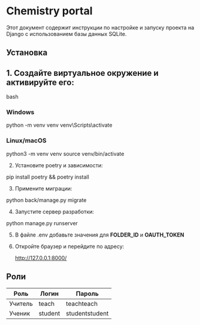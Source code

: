 # Chemistry portal

Этот документ содержит инструкции по настройке и запуску проекта на Django с использованием базы данных SQLite.

## Установка

## 1. Создайте виртуальное окружение и активируйте его:

bash
### Windows

python -m venv venv
venv\Scripts\activate

### Linux/macOS

python3 -m venv venv
source venv/bin/activate

2. Установите poetry и зависимости:

pip install poetry && poetry install

3. Примените миграции:

python back/manage.py migrate

4. Запустите сервер разработки:

python manage.py runserver

5. В файле .env добавьте значения для **FOLDER_ID** и **OAUTH_TOKEN**

6. Откройте браузер и перейдите по адресу:

    http://127.0.0.1:8000/

## Роли
| Роль    | Логин   | Пароль         |
|---------|---------|----------------|
| Учитель | teach   | teachteach     |
| Ученик  | student | studentstudent |
